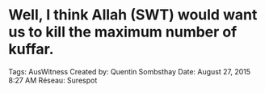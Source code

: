 # Well, I think Allah (SWT) would want us to kill the maximum number of kuffar.

Tags: AusWitness
Created by: Quentin Sombsthay
Date: August 27, 2015 8:27 AM
Réseau: Surespot